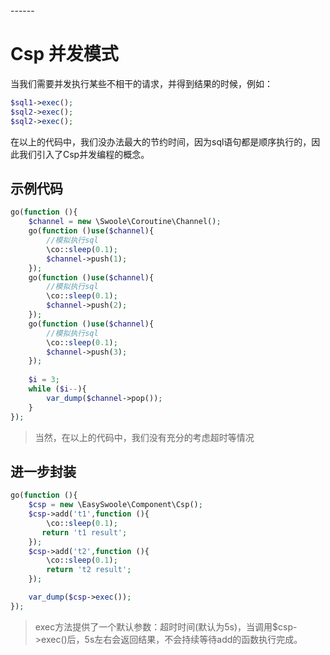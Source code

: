 <head>
     <title>EasySwoole Csp|swoole Csp|swoole Csp编程|Csp编程|php Csp编程|Csp并发</title>
     <meta name="keywords" content="EasySwoole Csp|swoole Csp|swoole Csp编程|Csp编程|php Csp编程|Csp并发"/>
     <meta name="description" content="php用swoole的channel实现类似go语言中的CSP并发编程模式"/>
</head>
---<head>---

# Csp 并发模式
当我们需要并发执行某些不相干的请求，并得到结果的时候，例如：
```php
$sql1->exec();
$sql2->exec();
$sql2->exec();
```
在以上的代码中，我们没办法最大的节约时间，因为sql语句都是顺序执行的，因此我们引入了Csp并发编程的概念。

## 示例代码
```php
go(function (){
    $channel = new \Swoole\Coroutine\Channel();
    go(function ()use($channel){
        //模拟执行sql
        \co::sleep(0.1);
        $channel->push(1);
    });
    go(function ()use($channel){
        //模拟执行sql
        \co::sleep(0.1);
        $channel->push(2);
    });
    go(function ()use($channel){
        //模拟执行sql
        \co::sleep(0.1);
        $channel->push(3);
    });
    
    $i = 3;
    while ($i--){
        var_dump($channel->pop());
    }
});
```

> 当然，在以上的代码中，我们没有充分的考虑超时等情况

## 进一步封装

```php
go(function (){
    $csp = new \EasySwoole\Component\Csp();
    $csp->add('t1',function (){
        \co::sleep(0.1);
       return 't1 result';
    });
    $csp->add('t2',function (){
        \co::sleep(0.1);
        return 't2 result';
    });

    var_dump($csp->exec());
});
```
> exec方法提供了一个默认参数：超时时间(默认为5s)，当调用$csp->exec()后，5s左右会返回结果，不会持续等待add的函数执行完成。

